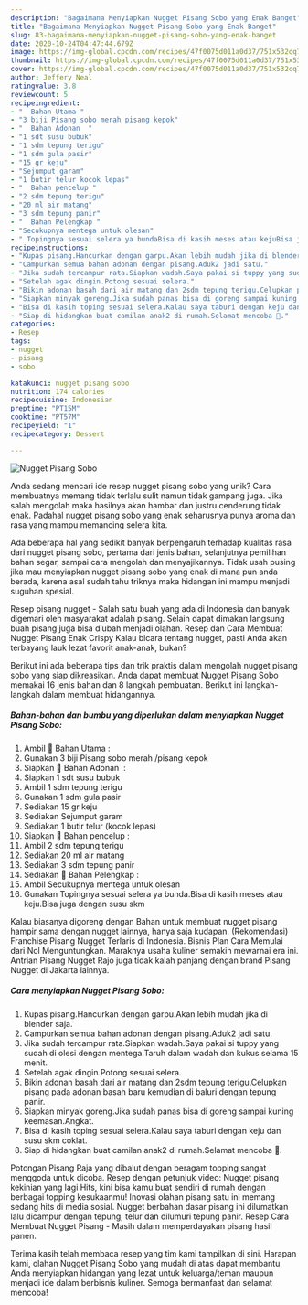 ```yaml
---
description: "Bagaimana Menyiapkan Nugget Pisang Sobo yang Enak Banget"
title: "Bagaimana Menyiapkan Nugget Pisang Sobo yang Enak Banget"
slug: 83-bagaimana-menyiapkan-nugget-pisang-sobo-yang-enak-banget
date: 2020-10-24T04:47:44.679Z
image: https://img-global.cpcdn.com/recipes/47f0075d011a0d37/751x532cq70/nugget-pisang-sobo-foto-resep-utama.jpg
thumbnail: https://img-global.cpcdn.com/recipes/47f0075d011a0d37/751x532cq70/nugget-pisang-sobo-foto-resep-utama.jpg
cover: https://img-global.cpcdn.com/recipes/47f0075d011a0d37/751x532cq70/nugget-pisang-sobo-foto-resep-utama.jpg
author: Jeffery Neal
ratingvalue: 3.8
reviewcount: 5
recipeingredient:
- "  Bahan Utama "
- "3 biji Pisang sobo merah pisang kepok"
- "  Bahan Adonan  "
- "1 sdt susu bubuk"
- "1 sdm tepung terigu"
- "1 sdm gula pasir"
- "15 gr keju"
- "Sejumput garam"
- "1 butir telur kocok lepas"
- "  Bahan pencelup "
- "2 sdm tepung terigu"
- "20 ml air matang"
- "3 sdm tepung panir"
- "  Bahan Pelengkap "
- "Secukupnya mentega untuk olesan"
- " Topingnya sesuai selera ya bundaBisa di kasih meses atau kejuBisa juga dengan susu skm"
recipeinstructions:
- "Kupas pisang.Hancurkan dengan garpu.Akan lebih mudah jika di blender saja."
- "Campurkan semua bahan adonan dengan pisang.Aduk2 jadi satu."
- "Jika sudah tercampur rata.Siapkan wadah.Saya pakai si tuppy yang sudah di olesi dengan mentega.Taruh dalam wadah dan kukus selama 15 menit."
- "Setelah agak dingin.Potong sesuai selera."
- "Bikin adonan basah dari air matang dan 2sdm tepung terigu.Celupkan pisang pada adonan basah baru kemudian di baluri dengan tepung panir."
- "Siapkan minyak goreng.Jika sudah panas bisa di goreng sampai kuning keemasan.Angkat."
- "Bisa di kasih toping sesuai selera.Kalau saya taburi dengan keju dan susu skm coklat."
- "Siap di hidangkan buat camilan anak2 di rumah.Selamat mencoba 💝."
categories:
- Resep
tags:
- nugget
- pisang
- sobo

katakunci: nugget pisang sobo 
nutrition: 174 calories
recipecuisine: Indonesian
preptime: "PT15M"
cooktime: "PT57M"
recipeyield: "1"
recipecategory: Dessert

---
```



![Nugget Pisang Sobo](https://img-global.cpcdn.com/recipes/47f0075d011a0d37/751x532cq70/nugget-pisang-sobo-foto-resep-utama.jpg)

Anda sedang mencari ide resep nugget pisang sobo yang unik? Cara membuatnya memang tidak terlalu sulit namun tidak gampang juga. Jika salah mengolah maka hasilnya akan hambar dan justru cenderung tidak enak. Padahal nugget pisang sobo yang enak seharusnya punya aroma dan rasa yang mampu memancing selera kita.

Ada beberapa hal yang sedikit banyak berpengaruh terhadap kualitas rasa dari nugget pisang sobo, pertama dari jenis bahan, selanjutnya pemilihan bahan segar, sampai cara mengolah dan menyajikannya. Tidak usah pusing jika mau menyiapkan nugget pisang sobo yang enak di mana pun anda berada, karena asal sudah tahu triknya maka hidangan ini mampu menjadi suguhan spesial.

Resep pisang nugget - Salah satu buah yang ada di Indonesia dan banyak digemari oleh masyarakat adalah pisang. Selain dapat dimakan langsung buah pisang juga bisa diubah menjadi olahan. Resep dan Cara Membuat Nugget Pisang Enak Crispy Kalau bicara tentang nugget, pasti Anda akan terbayang lauk lezat favorit anak-anak, bukan?


Berikut ini ada beberapa tips dan trik praktis dalam mengolah nugget pisang sobo yang siap dikreasikan. Anda dapat membuat Nugget Pisang Sobo memakai 16 jenis bahan dan 8 langkah pembuatan. Berikut ini langkah-langkah dalam membuat hidangannya.

<!--inarticleads1-->

##### Bahan-bahan dan bumbu yang diperlukan dalam menyiapkan Nugget Pisang Sobo:

1. Ambil  🍌 Bahan Utama :
1. Gunakan 3 biji Pisang sobo merah /pisang kepok
1. Siapkan  🍌 Bahan Adonan  :
1. Siapkan 1 sdt susu bubuk
1. Ambil 1 sdm tepung terigu
1. Gunakan 1 sdm gula pasir
1. Sediakan 15 gr keju
1. Sediakan Sejumput garam
1. Sediakan 1 butir telur (kocok lepas)
1. Siapkan  🍌 Bahan pencelup :
1. Ambil 2 sdm tepung terigu
1. Sediakan 20 ml air matang
1. Sediakan 3 sdm tepung panir
1. Sediakan  🍌 Bahan Pelengkap :
1. Ambil Secukupnya mentega untuk olesan
1. Gunakan  Topingnya sesuai selera ya bunda.Bisa di kasih meses atau keju.Bisa juga dengan susu skm


Kalau biasanya digoreng dengan Bahan untuk membuat nugget pisang hampir sama dengan nugget lainnya, hanya saja kudapan. (Rekomendasi) Franchise Pisang Nugget Terlaris di Indonesia. Bisnis Plan Cara Memulai dari Nol Menguntungkan. Maraknya usaha kuliner semakin mewarnai era ini. Antrian Pisang Nugget Rajo juga tidak kalah panjang dengan brand Pisang Nugget di Jakarta lainnya. 

<!--inarticleads2-->

##### Cara menyiapkan Nugget Pisang Sobo:

1. Kupas pisang.Hancurkan dengan garpu.Akan lebih mudah jika di blender saja.
1. Campurkan semua bahan adonan dengan pisang.Aduk2 jadi satu.
1. Jika sudah tercampur rata.Siapkan wadah.Saya pakai si tuppy yang sudah di olesi dengan mentega.Taruh dalam wadah dan kukus selama 15 menit.
1. Setelah agak dingin.Potong sesuai selera.
1. Bikin adonan basah dari air matang dan 2sdm tepung terigu.Celupkan pisang pada adonan basah baru kemudian di baluri dengan tepung panir.
1. Siapkan minyak goreng.Jika sudah panas bisa di goreng sampai kuning keemasan.Angkat.
1. Bisa di kasih toping sesuai selera.Kalau saya taburi dengan keju dan susu skm coklat.
1. Siap di hidangkan buat camilan anak2 di rumah.Selamat mencoba 💝.


Potongan Pisang Raja yang dibalut dengan beragam topping sangat menggoda untuk dicoba. Resep dengan petunjuk video: Nugget pisang kekinian yang lagi Hits, kini bisa kamu buat sendiri di rumah dengan berbagai topping kesukaanmu! Inovasi olahan pisang satu ini memang sedang hits di media sosial. Nugget berbahan dasar pisang ini dilumatkan lalu dicampur dengan tepung, telur dan dilumuri tepung panir. Resep Cara Membuat Nugget Pisang - Masih dalam memperdayakan pisang hasil panen. 

Terima kasih telah membaca resep yang tim kami tampilkan di sini. Harapan kami, olahan Nugget Pisang Sobo yang mudah di atas dapat membantu Anda menyiapkan hidangan yang lezat untuk keluarga/teman maupun menjadi ide dalam berbisnis kuliner. Semoga bermanfaat dan selamat mencoba!
